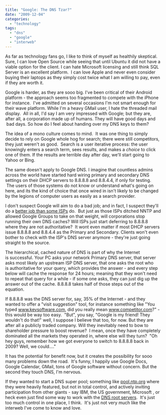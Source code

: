 ```yaml
---
title: "Google: The DNS Tzar?"
date: "2009-12-04"
categories: 
  - "technology"
tags: 
  - "dns"
  - "google"
  - "interweb"
---
```


As far as technology fans go, I like to think of myself as healthily skeptical. Sure, I can love Open Source while seeing that until Ubuntu it did not have a viable option for the client. I can hate Microsoft licensing and still think SQL Server is an excellent platform.  I can love Apple and never even consider buying their laptops as they simply cost twice what I am willing to pay, even if they are worth it.

Google is harder, as they are sooo big. I've been critical of their Android platform - the approach seems too fragmented to compete with the iPhone for instance.  I've admitted on several occasions I'm not smart enough for their wave platform. While I'm a heavy GMail user, I hate the threaded mail display.  All in all, I'd say I am very impressed with Google; but they are, after all, a corporation made up of humans. They will have good days and  bad days. So how do I feel about handing over my DNS keys to them?

The idea of a mono culture comes to mind.  It was one thing to simply decide to rely on Google whole hog for search; there were still competitors, they just weren't as good.  Search is a user iterative process: the user knowingly enters a search term, sees results, and makes a _choice_ to click one of them. If the results are terrible day after day, we'll start going to Yahoo or Bing.

The same doesn't apply to Google DNS. I imagine that countless admins across the world have started hard wiring primary and secondary DNS settings on their DHCP servers to 8.8.8.8 and 8.8.4.4, if only for testing.  The users of those systems do not know or understand what's going on here, and its the kind of choice that once wired in isn't likely to be changed by the legions of computer users as easily as a search provider.

I don't suspect Google will aim to do a bad job; and in fact, I suspect they'll do a [better job than some ISPs](http://blog.internetnews.com/skerner/2009/12/is-google-public-dns-safe-look.html) do.  But just as those ISPs ditched NNTP and allowed Google Groups to take on that weight, will corporations stop running their own DNS caches? Will ISPs just start deferring to 8.8.8.8 where they are not authoritative?  It wont even matter if most DHCP servers issue 8.8.8.8 and 8.8.4.4 as the Primary and Secondary. Clients won't even bother to check with the ISP's DNS server anymore - they're just going straight to the source.

The hierarchical, cached nature of DNS is part of why the Internet is successful. Your PC asks your network Primary DNS server, that server asks most likely an upstream ISP DNS server, that one asks the root who is authoritative for your query, which provides the answer - and every step below will cache the response for 24 hours; meaning that they won't need to repeat that query for a while - if some one asks, they can just dig up the answer out of the cache. 8.8.8.8 takes half of those steps out of the equation.

If 8.8.8.8 was the DNS server for, say, 35% of the Internet - and they wanted to offer a "visit suggestion" tool, for instance something like "You typed www.kevsoftware.com, did you really mean www.competitor.com?" - this would be way too easy.  "But", you say, "Google is my friend! They wouldn't do that!" well, I suppose I believe that too, for now. But they are after all a publicly traded company. Will they inevitably need to bow to shareholder pressure to boost revenue?  I mean, once they have completely dominated all the markets they operated in, where else will they turn?  "Oh hey guys, remember how we got everyone to switch to 8.8.8.8 back in 2009? Well, we could...."

It has the potential for benefit now, but it creates the possibility for sooo many problems down the road.  It's funny, I happily use Google Docs, Google Calendar, GMail, tons of Google software without concern. But the second they touch DNS, I'm nervous.

If they wanted to start a DNS super pool; something like [pool.ntp.org](http://www.pool.ntp.org/) where they were heavily featured, but not in total control, and actively inviting participation from other giants - say IBM, the US government, Microsoft , or heck even just find some way to work with the [DNS root servers](http://www.root-servers.org/).  It's just too much control in one place, I think.  It's just not very much like the interweb I've come to know and love.
